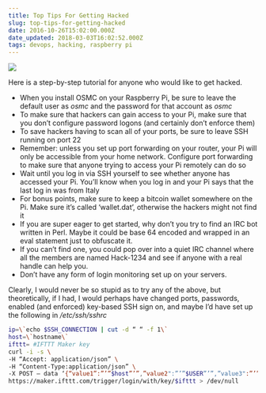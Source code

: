```yaml
---
title: Top Tips For Getting Hacked
slug: top-tips-for-getting-hacked
date: 2016-10-26T15:02:00.000Z
date_updated: 2018-03-03T16:02:52.000Z
tags: devops, hacking, raspberry pi
---
```


![](https://cdn-images-1.medium.com/max/2000/0*ZWZjZu5eC0Mxjz2O.jpg)

Here is a step-by-step tutorial for anyone who would like to get hacked.

- When you install OSMC on your Raspberry Pi, be sure to leave the default user as _osmc_ and the password for that account as _osmc_
- To make sure that hackers can gain access to your Pi, make sure that you don’t configure password logons (and certainly don’t enforce them)
- To save hackers having to scan all of your ports, be sure to leave SSH running on port 22
- Remember: unless you set up port forwarding on your router, your Pi will only be accessible from your home network. Configure port forwarding to make sure that anyone trying to access your Pi remotely can do so
- Wait until you log in via SSH yourself to see whether anyone has accessed your Pi. You’ll know when you log in and your Pi says that the last log in was from Italy
- For bonus points, make sure to keep a bitcoin wallet somewhere on the Pi. Make sure it’s called ‘wallet.dat’, otherwise the hackers might not find it
- If you are super eager to get started, why don’t you try to find an IRC bot written in Perl. Maybe it could be base 64 encoded and wrapped in an eval statement just to obfuscate it.
- If you can’t find one, you could pop over into a quiet IRC channel where all the members are named Hack-1234 and see if anyone with a real handle can help you.
- Don’t have any form of login monitoring set up on your servers.

Clearly, I would never be so stupid as to try any of the above, but theoretically, if I had, I would perhaps have changed ports, passwords, enabled (and enforced) key-based SSH sign on, and maybe I’d have set up the following in _/etc/ssh/sshrc_

```bash
ip=\`echo $SSH_CONNECTION | cut -d “ “ -f 1\`
host=\`hostname\`
ifttt= #IFTTT Maker key
curl -i -s \
-H “Accept: application/json” \
-H “Content-Type:application/json” \
-X POST — data ‘{“value1”:”’”$host”’”,”value2":”’”$USER”’”,”value3":”’”$ip”’”}’ \
https://maker.ifttt.com/trigger/login/with/key/$ifttt > /dev/null
```
